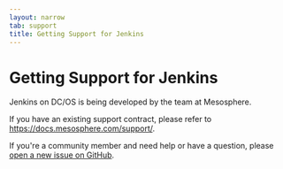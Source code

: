 ```yaml
---
layout: narrow
tab: support
title: Getting Support for Jenkins
---
```


# Getting Support for Jenkins

Jenkins on DC/OS is being developed by the team at Mesosphere.

If you have an existing support contract, please refer to
<https://docs.mesosphere.com/support/>.

If you're a community member and need help or have a question, please
[open a new issue on GitHub][jenkins-dcos-create-issue].

[jenkins-dcos-create-issue]: https://github.com/mesosphere/jenkins-dcos/issues/new
